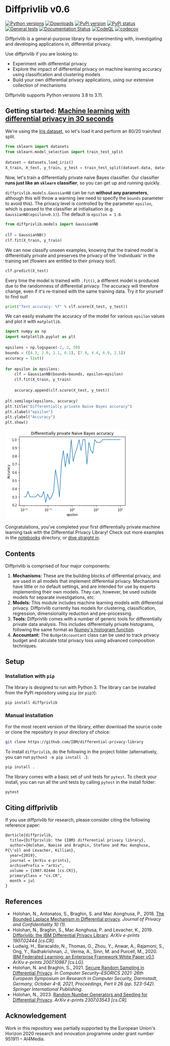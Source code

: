 # Diffprivlib v0.6

[![Python versions](https://img.shields.io/pypi/pyversions/diffprivlib.svg)](https://pypi.org/project/diffprivlib/)
[![Downloads](https://static.pepy.tech/badge/diffprivlib)](https://pepy.tech/project/diffprivlib)
[![PyPi version](https://img.shields.io/pypi/v/diffprivlib.svg)](https://pypi.org/project/diffprivlib/)
[![PyPi status](https://img.shields.io/pypi/status/diffprivlib.svg)](https://pypi.org/project/diffprivlib/)
[![General tests](https://github.com/IBM/differential-privacy-library/actions/workflows/general.yml/badge.svg)](https://github.com/IBM/differential-privacy-library/actions/workflows/general.yml)
[![Documentation Status](https://readthedocs.org/projects/diffprivlib/badge/?version=latest)](https://diffprivlib.readthedocs.io/en/latest/?badge=latest)
[![CodeQL](https://github.com/IBM/differential-privacy-library/actions/workflows/codeql.yml/badge.svg)](https://github.com/IBM/differential-privacy-library/actions/workflows/codeql.yml)
[![codecov](https://codecov.io/gh/IBM/differential-privacy-library/branch/main/graph/badge.svg)](https://codecov.io/gh/IBM/differential-privacy-library)

Diffprivlib is a general-purpose library for experimenting with, investigating and developing applications in, differential privacy.

Use diffprivlib if you are looking to:

- Experiment with differential privacy
- Explore the impact of differential privacy on machine learning accuracy using classification and clustering models 
- Build your own differential privacy applications, using our extensive collection of mechanisms

Diffprivlib supports Python versions 3.8 to 3.11.

## Getting started: [Machine learning with differential privacy in 30 seconds](https://github.com/IBM/differential-privacy-library/blob/main/notebooks/30seconds.ipynb)
We're using the [Iris dataset](https://archive.ics.uci.edu/ml/datasets/iris), so let's load it and perform an 80/20 train/test split.

```python
from sklearn import datasets
from sklearn.model_selection import train_test_split

dataset = datasets.load_iris()
X_train, X_test, y_train, y_test = train_test_split(dataset.data, dataset.target, test_size=0.2)
```

Now, let's train a differentially private naive Bayes classifier. Our classifier __runs just like an `sklearn` classifier__, so you can get up and running quickly.

`diffprivlib.models.GaussianNB` can be run __without any parameters__, although this will throw a warning (we need to specify the `bounds` parameter to avoid this). The privacy level is controlled by the parameter `epsilon`, which is passed to the classifier at initialisation (e.g. `GaussianNB(epsilon=0.1)`). The default is `epsilon = 1.0`.

```python
from diffprivlib.models import GaussianNB

clf = GaussianNB()
clf.fit(X_train, y_train)
```

We can now classify unseen examples, knowing that the trained model is differentially private and preserves the privacy of the 'individuals' in the training set (flowers are entitled to their privacy too!).

```python
clf.predict(X_test)
```

Every time the model is trained with `.fit()`, a different model is produced due to the randomness of differential privacy. The accuracy will therefore change, even if it's re-trained with the same training data. Try it for yourself to find out!

```python
print("Test accuracy: %f" % clf.score(X_test, y_test))
```

We can easily evaluate the accuracy of the model for various `epsilon` values and plot it with `matplotlib`.

```python
import numpy as np
import matplotlib.pyplot as plt

epsilons = np.logspace(-2, 2, 50)
bounds = ([4.3, 2.0, 1.1, 0.1], [7.9, 4.4, 6.9, 2.5])
accuracy = list()

for epsilon in epsilons:
    clf = GaussianNB(bounds=bounds, epsilon=epsilon)
    clf.fit(X_train, y_train)
    
    accuracy.append(clf.score(X_test, y_test))

plt.semilogx(epsilons, accuracy)
plt.title("Differentially private Naive Bayes accuracy")
plt.xlabel("epsilon")
plt.ylabel("Accuracy")
plt.show()
```

![Differentially private naive Bayes](https://github.com/IBM/differential-privacy-library/raw/main/notebooks/30seconds.png)

Congratulations, you've completed your first differentially private machine learning task with the Differential Privacy Library!  Check out more examples in the [notebooks](https://github.com/IBM/differential-privacy-library/blob/main/notebooks/) directory, or [dive straight in](https://github.com/IBM/differential-privacy-library/blob/main/diffprivlib/).

## Contents

Diffprivlib is comprised of four major components:
1. __Mechanisms:__ These are the building blocks of differential privacy, and are used in all models that implement differential privacy. Mechanisms have little or no default settings, and are intended for use by experts implementing their own models. They can, however, be used outside models for separate investigations, etc.
1. __Models:__ This module includes machine learning models with differential privacy. Diffprivlib currently has models for clustering, classification, regression, dimensionality reduction and pre-processing.
1. __Tools:__ Diffprivlib comes with a number of generic tools for differentially private data analysis. This includes differentially private histograms, following the same format as [Numpy's histogram function](https://docs.scipy.org/doc/numpy/reference/generated/numpy.histogram.html).
1. __Accountant:__ The `BudgetAccountant` class can be used to track privacy budget and calculate total privacy loss using advanced composition techniques. 


## Setup

### Installation with `pip`

The library is designed to run with Python 3.
The library can be installed from the PyPi repository using `pip` (or `pip3`):

```bash
pip install diffprivlib
```

### Manual installation

For the most recent version of the library, either download the source code or clone the repository in your directory of choice:

```bash
git clone https://github.com/IBM/differential-privacy-library
```

To install `diffprivlib`, do the following in the project folder (alternatively, you can run `python3 -m pip install .`):
```bash
pip install .
```

The library comes with a basic set of unit tests for `pytest`. To check your install, you can run all the unit tests by calling `pytest` in the install folder:

```bash
pytest
```

## Citing diffprivlib
If you use diffprivlib for research, please consider citing the following reference paper:
```
@article{diffprivlib,
  title={Diffprivlib: the {IBM} differential privacy library},
  author={Holohan, Naoise and Braghin, Stefano and Mac Aonghusa, P{\'o}l and Levacher, Killian},
  year={2019},
  journal = {ArXiv e-prints},
  archivePrefix = "arXiv",
  volume = {1907.02444 [cs.CR]},
  primaryClass = "cs.CR",
  month = jul
}
```

## References

* Holohan, N., Antonatos, S., Braghin, S. and Mac Aonghusa, P., 2018. [The Bounded Laplace Mechanism in Differential privacy](https://doi.org/10.29012/jpc.715). *Journal of Privacy and Confidentiality 10 (1).*
* Holohan, N., Braghin, S., Mac Aonghusa, P. and Levacher, K., 2019. [Diffprivlib: the IBM Differential Privacy Library](https://arxiv.org/abs/1907.02444). *ArXiv e-prints 1907.02444 [cs.CR].*
* Ludwig, H., Baracaldo, N., Thomas, G., Zhou, Y., Anwar, A., Rajamoni, S., Ong, Y., Radhakrishnan, J., Verma, A., Sinn, M. and Purcell, M., 2020. [IBM Federated Learning: an Enterprise Framework White Paper v0.1](https://doi.org/10.48550/arXiv.2007.10987). *ArXiv e-prints 2007.10987 [cs.LG].*
* Holohan, N. and Braghin, S., 2021. [Secure Random Sampling in Differential Privacy](https://doi.org/10.1007/978-3-030-88428-4_26). *In Computer Security–ESORICS 2021: 26th European Symposium on Research in Computer Security, Darmstadt, Germany, October 4–8, 2021, Proceedings, Part II 26 (pp. 523-542). Springer International Publishing.*
* Holohan, N., 2023. [Random Number Generators and Seeding for Differential Privacy](https://doi.org/10.48550/arXiv.2307.03543). *ArXiv e-prints 2307.03543 [cs.CR].*

## Acknowledgement
Work in this repository was partially supported by the European Union's Horizon 2020 research and innovation programme under grant number 951911 – AI4Media.
